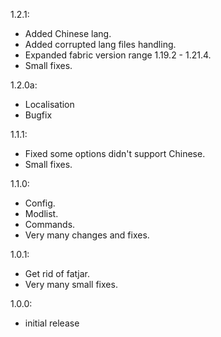 1.2.1:
- Added Chinese lang.
- Added corrupted lang files handling.
- Expanded fabric version range 1.19.2 - 1.21.4.
- Small fixes.

1.2.0a:
- Localisation
- Bugfix

1.1.1:
- Fixed some options didn't support Chinese.
- Small fixes.

1.1.0:
- Config.
- Modlist.
- Commands.
- Very many changes and fixes.

1.0.1:
- Get rid of fatjar.
- Very many small fixes.

1.0.0:
- initial release